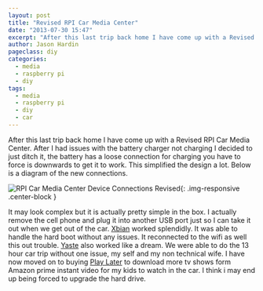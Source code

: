 ```yaml
---
layout: post
title: "Revised RPI Car Media Center"
date: "2013-07-30 15:47"
excerpt: "After this last trip back home I have come up with a Revised RPI Car Media Center. After I had issues with the battery charger not charging I decided to just ditch it, the battery has a loose connection for charging you have to force is downwards to get it to work. This simplified the design a lot. Below is a diagram of the new connections."
author: Jason Hardin
pageclass: diy
categories:
  - media
  - raspberry pi
  - diy
tags:
  - media
  - raspberry pi
  - diy
  - car
---
```

After this last trip back home I have come up with a Revised RPI Car Media Center. After I had issues with the battery charger not charging I decided to just ditch it, the battery has a loose connection for charging you have to force is downwards to get it to work. This simplified the design a lot. Below is a diagram of the new connections.

![RPI Car Media Center Device Connections Revised]({{site.url}}/media/RPI-Car-Media-Center-Device-Connections-Revised.svg){: .img-responsive  .center-block }

It may look complex but it is actually pretty simple in the box. I actually remove the cell phone and plug it into another USB port just so I can take it out when we get out of the car. [Xbian](http://www.xbian.org/) worked splendidly. It was able to handle the hard boot without any issues. It reconnected to the wifi as well this out trouble. [Yaste](https://play.google.com/store/apps/details?id=org.leetzone.android.yatsewidgetfree&hl=en) also worked like a dream. We were able to do the 13 hour car trip without one issue, my self and my non technical wife. I have now moved on to buying [Play Later](http://www.playlater.tv/) to download more tv shows form Amazon prime instant video for my kids to watch in the car. I think i may end up being forced to upgrade the hard drive.
